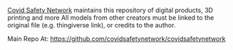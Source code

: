 [Covid Safety Network](https://covidsafetynetwork.com/) maintains this repository of digital products, 3D printing and more All models from other creators must be linked to the original file (e.g. thingiverse link), or credits to the author. 

Main Repo At:
https://github.com/covidsafetynetwork/covidsafetynetwork
